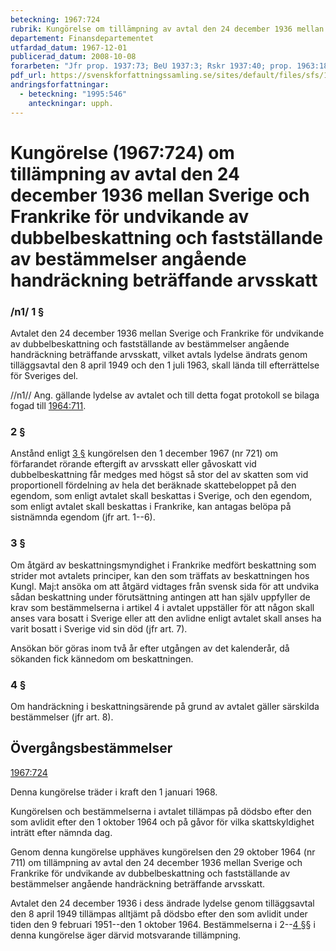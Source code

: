 ```yaml
---
beteckning: 1967:724
rubrik: Kungörelse om tillämpning av avtal den 24 december 1936 mellan Sverige och Frankrike för undvikande av dubbelbeskattning och fastställande av bestämmelser angående handräckning beträffande arvsskatt
departement: Finansdepartementet
utfardad_datum: 1967-12-01
publicerad_datum: 2008-10-08
forarbeten: "Jfr prop. 1937:73; BeU 1937:3; Rskr 1937:40; prop. 1963:189; BeU 1963:57; Rskr 1963:351"
pdf_url: https://svenskforfattningssamling.se/sites/default/files/sfs/1967-12/SFS1967-724.pdf
andringsforfattningar:
  - beteckning: "1995:546"
    anteckningar: upph.
---
```


# Kungörelse (1967:724) om tillämpning av avtal den 24 december 1936 mellan Sverige och Frankrike för undvikande av dubbelbeskattning och fastställande av bestämmelser angående handräckning beträffande arvsskatt

### /n1/ 1 §

Avtalet den 24 december 1936 mellan Sverige och Frankrike för undvikande av dubbelbeskattning och fastställande av bestämmelser angående handräckning beträffande arvsskatt, vilket avtals lydelse ändrats genom tilläggsavtal den 8 april 1949 och den 1 juli 1963,  skall lända till efterrättelse för Sveriges del.

//n1// Ang. gällande lydelse av avtalet och till detta fogat protokoll se bilaga fogad till [1964:711](https://selex.se/eli/sfs/1964/711).

### 2 §

Anstånd enligt [3 §](#3) kungörelsen den 1 december 1967 (nr 721) om förfarandet rörande eftergift av arvsskatt eller gåvoskatt vid dubbelbeskattning får medges med högst så stor del av skatten som vid proportionell fördelning av hela det beräknade skattebeloppet på den egendom, som enligt avtalet skall beskattas i Sverige, och den  egendom, som enligt avtalet skall beskattas i Frankrike, kan antagas  belöpa på sistnämnda egendom (jfr art. 1--6).

### 3 §

Om åtgärd av beskattningsmyndighet i Frankrike medfört beskattning som strider mot avtalets principer, kan den som träffats av beskattningen hos Kungl. Maj:t ansöka om att åtgärd vidtages från svensk sida för att undvika sådan beskattning under förutsättning antingen att han själv uppfyller de krav som bestämmelserna i artikel 4 i avtalet uppställer för att någon skall anses vara bosatt i Sverige eller att den avlidne enligt avtalet skall anses ha varit bosatt i Sverige vid sin död (jfr art. 7).

Ansökan bör göras inom två år efter utgången av det kalenderår, då sökanden fick kännedom om beskattningen.

### 4 §

Om handräckning i beskattningsärende på grund av avtalet gäller särskilda bestämmelser (jfr art. 8).

## Övergångsbestämmelser

[1967:724](https://selex.se/eli/sfs/1967/724)

Denna kungörelse träder i kraft den 1 januari 1968.

Kungörelsen och bestämmelserna i avtalet tillämpas på dödsbo efter den som avlidit efter den 1 oktober 1964 och på gåvor för vilka skattskyldighet inträtt efter nämnda dag.

Genom denna kungörelse upphäves kungörelsen den 29 oktober 1964 (nr 711) om tillämpning av avtal den 24 december 1936 mellan Sverige och Frankrike för undvikande av dubbelbeskattning och fastställande av bestämmelser angående handräckning beträffande arvsskatt.

Avtalet den 24 december 1936 i dess ändrade lydelse genom  tilläggsavtal den 8 april 1949 tillämpas alltjämt på dödsbo efter den  som avlidit under tiden den 9 februari 1951--den 1 oktober 1964.  Bestämmelserna i 2--[4 §](#4)§ i denna kungörelse äger därvid motsvarande  tillämpning.
